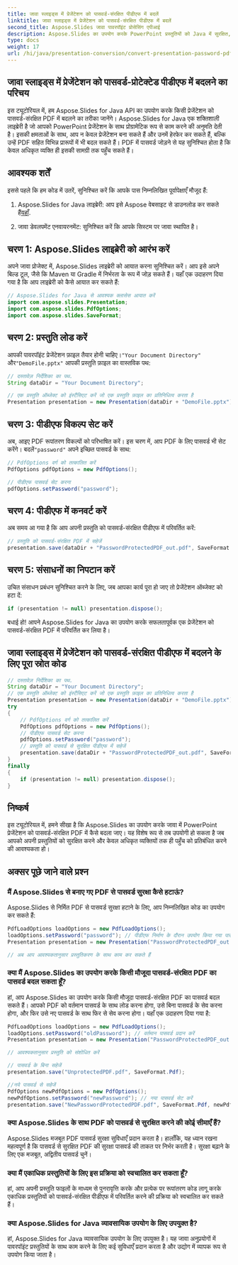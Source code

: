 ```yaml
---
title: जावा स्लाइड्स में प्रेजेंटेशन को पासवर्ड-संरक्षित पीडीएफ में बदलें
linktitle: जावा स्लाइड्स में प्रेजेंटेशन को पासवर्ड-संरक्षित पीडीएफ में बदलें
second_title: Aspose.Slides जावा पावरपॉइंट प्रोसेसिंग एपीआई
description: Aspose.Slides का उपयोग करके PowerPoint प्रस्तुतियों को Java में सुरक्षित, पासवर्ड-संरक्षित PDF में परिवर्तित करना सीखें। दस्तावेज़ सुरक्षा बढ़ाएँ।
type: docs
weight: 17
url: /hi/java/presentation-conversion/convert-presentation-password-pdf-java-slides/
---
```


## जावा स्लाइड्स में प्रेजेंटेशन को पासवर्ड-प्रोटेक्टेड पीडीएफ में बदलने का परिचय

इस ट्यूटोरियल में, हम Aspose.Slides for Java API का उपयोग करके किसी प्रेजेंटेशन को पासवर्ड-संरक्षित PDF में बदलने का तरीका जानेंगे। Aspose.Slides for Java एक शक्तिशाली लाइब्रेरी है जो आपको PowerPoint प्रेजेंटेशन के साथ प्रोग्रामेटिक रूप से काम करने की अनुमति देती है। इसकी क्षमताओं के साथ, आप न केवल प्रेजेंटेशन बना सकते हैं और उनमें हेरफेर कर सकते हैं, बल्कि उन्हें PDF सहित विभिन्न प्रारूपों में भी बदल सकते हैं। PDF में पासवर्ड जोड़ने से यह सुनिश्चित होता है कि केवल अधिकृत व्यक्ति ही इसकी सामग्री तक पहुँच सकते हैं।

## आवश्यक शर्तें

इससे पहले कि हम कोड में उतरें, सुनिश्चित करें कि आपके पास निम्नलिखित पूर्वापेक्षाएँ मौजूद हैं:

1.  Aspose.Slides for Java लाइब्रेरी: आप इसे Aspose वेबसाइट से डाउनलोड कर सकते हैं[यहाँ](https://releases.aspose.com/slides/java/).

2. जावा डेवलपमेंट एनवायरनमेंट: सुनिश्चित करें कि आपके सिस्टम पर जावा स्थापित है।

## चरण 1: Aspose.Slides लाइब्रेरी को आरंभ करें

अपने जावा प्रोजेक्ट में, Aspose.Slides लाइब्रेरी को आयात करना सुनिश्चित करें। आप इसे अपने बिल्ड टूल, जैसे कि Maven या Gradle में निर्भरता के रूप में जोड़ सकते हैं। यहाँ एक उदाहरण दिया गया है कि आप लाइब्रेरी को कैसे आयात कर सकते हैं:

```java
// Aspose.Slides for Java से आवश्यक क्लासेस आयात करें
import com.aspose.slides.Presentation;
import com.aspose.slides.PdfOptions;
import com.aspose.slides.SaveFormat;
```

## चरण 2: प्रस्तुति लोड करें

 आपकी पावरपॉइंट प्रेजेंटेशन फ़ाइल तैयार होनी चाहिए।`"Your Document Directory"` और`"DemoFile.pptx"` आपकी प्रस्तुति फ़ाइल का वास्तविक पथ:

```java
// दस्तावेज़ निर्देशिका का पथ.
String dataDir = "Your Document Directory";

// एक प्रस्तुति ऑब्जेक्ट को इंस्टैंसिएट करें जो एक प्रस्तुति फ़ाइल का प्रतिनिधित्व करता है
Presentation presentation = new Presentation(dataDir + "DemoFile.pptx");
```

## चरण 3: पीडीएफ विकल्प सेट करें

 अब, आइए PDF रूपांतरण विकल्पों को परिभाषित करें। इस चरण में, आप PDF के लिए पासवर्ड भी सेट करेंगे। बदलें`"password"` अपने इच्छित पासवर्ड के साथ:

```java
// PdfOptions वर्ग को तत्कालित करें
PdfOptions pdfOptions = new PdfOptions();

// पीडीएफ पासवर्ड सेट करना
pdfOptions.setPassword("password");
```

## चरण 4: पीडीएफ में कनवर्ट करें

अब समय आ गया है कि आप अपनी प्रस्तुति को पासवर्ड-संरक्षित पीडीएफ में परिवर्तित करें:

```java
// प्रस्तुति को पासवर्ड-संरक्षित PDF में सहेजें
presentation.save(dataDir + "PasswordProtectedPDF_out.pdf", SaveFormat.Pdf, pdfOptions);
```

## चरण 5: संसाधनों का निपटान करें

उचित संसाधन प्रबंधन सुनिश्चित करने के लिए, जब आपका कार्य पूरा हो जाए तो प्रेजेंटेशन ऑब्जेक्ट को हटा दें:

```java
if (presentation != null) presentation.dispose();
```

बधाई हो! आपने Aspose.Slides for Java का उपयोग करके सफलतापूर्वक एक प्रेजेंटेशन को पासवर्ड-संरक्षित PDF में परिवर्तित कर लिया है।


## जावा स्लाइड्स में प्रेजेंटेशन को पासवर्ड-संरक्षित पीडीएफ में बदलने के लिए पूरा स्रोत कोड

```java
// दस्तावेज़ निर्देशिका का पथ.
String dataDir = "Your Document Directory";
// एक प्रस्तुति ऑब्जेक्ट को इंस्टैंसिएट करें जो एक प्रस्तुति फ़ाइल का प्रतिनिधित्व करता है
Presentation presentation = new Presentation(dataDir + "DemoFile.pptx");
try
{
	// PdfOptions वर्ग को तत्कालित करें
	PdfOptions pdfOptions = new PdfOptions();
	// पीडीएफ पासवर्ड सेट करना
	pdfOptions.setPassword("password");
	// प्रस्तुति को पासवर्ड से सुरक्षित पीडीएफ में सहेजें
	presentation.save(dataDir + "PasswordProtectedPDF_out.pdf", SaveFormat.Pdf, pdfOptions);
}
finally
{
	if (presentation != null) presentation.dispose();
}
```

## निष्कर्ष

इस ट्यूटोरियल में, हमने सीखा है कि Aspose.Slides का उपयोग करके जावा में PowerPoint प्रेजेंटेशन को पासवर्ड-संरक्षित PDF में कैसे बदला जाए। यह विशेष रूप से तब उपयोगी हो सकता है जब आपको अपनी प्रस्तुतियों को सुरक्षित करने और केवल अधिकृत व्यक्तियों तक ही पहुँच को प्रतिबंधित करने की आवश्यकता हो।

## अक्सर पूछे जाने वाले प्रश्न

### मैं Aspose.Slides से बनाए गए PDF से पासवर्ड सुरक्षा कैसे हटाऊं?

Aspose.Slides से निर्मित PDF से पासवर्ड सुरक्षा हटाने के लिए, आप निम्नलिखित कोड का उपयोग कर सकते हैं:

```java
PdfLoadOptions loadOptions = new PdfLoadOptions();
loadOptions.setPassword("password"); // पीडीएफ निर्माण के दौरान उपयोग किया गया पासवर्ड प्रदान करें
Presentation presentation = new Presentation("PasswordProtectedPDF_out.pdf", loadOptions);

// अब आप आवश्यकतानुसार प्रस्तुतिकरण के साथ काम कर सकते हैं
```

### क्या मैं Aspose.Slides का उपयोग करके किसी मौजूदा पासवर्ड-संरक्षित PDF का पासवर्ड बदल सकता हूँ?

हां, आप Aspose.Slides का उपयोग करके किसी मौजूदा पासवर्ड-संरक्षित PDF का पासवर्ड बदल सकते हैं। आपको PDF को वर्तमान पासवर्ड के साथ लोड करना होगा, उसे बिना पासवर्ड के सेव करना होगा, और फिर उसे नए पासवर्ड के साथ फिर से सेव करना होगा। यहाँ एक उदाहरण दिया गया है:

```java
PdfLoadOptions loadOptions = new PdfLoadOptions();
loadOptions.setPassword("oldPassword"); // वर्तमान पासवर्ड प्रदान करें
Presentation presentation = new Presentation("PasswordProtectedPDF_out.pdf", loadOptions);

// आवश्यकतानुसार प्रस्तुति को संशोधित करें

// पासवर्ड के बिना सहेजें
presentation.save("UnprotectedPDF.pdf", SaveFormat.Pdf);

//नये पासवर्ड से सहेजें
PdfOptions newPdfOptions = new PdfOptions();
newPdfOptions.setPassword("newPassword"); // नया पासवर्ड सेट करें
presentation.save("NewPasswordProtectedPDF.pdf", SaveFormat.Pdf, newPdfOptions);
```

### क्या Aspose.Slides के साथ PDF को पासवर्ड से सुरक्षित करने की कोई सीमाएँ हैं?

Aspose.Slides मजबूत PDF पासवर्ड सुरक्षा सुविधाएँ प्रदान करता है। हालाँकि, यह ध्यान रखना महत्वपूर्ण है कि पासवर्ड से सुरक्षित PDF की सुरक्षा पासवर्ड की ताकत पर निर्भर करती है। सुरक्षा बढ़ाने के लिए एक मजबूत, अद्वितीय पासवर्ड चुनें।

### क्या मैं एकाधिक प्रस्तुतियों के लिए इस प्रक्रिया को स्वचालित कर सकता हूँ?

हां, आप अपनी प्रस्तुति फाइलों के माध्यम से पुनरावृत्ति करके और प्रत्येक पर रूपांतरण कोड लागू करके एकाधिक प्रस्तुतियों को पासवर्ड-संरक्षित पीडीएफ में परिवर्तित करने की प्रक्रिया को स्वचालित कर सकते हैं।

### क्या Aspose.Slides for Java व्यावसायिक उपयोग के लिए उपयुक्त है?

हां, Aspose.Slides for Java व्यावसायिक उपयोग के लिए उपयुक्त है। यह जावा अनुप्रयोगों में पावरपॉइंट प्रस्तुतियों के साथ काम करने के लिए कई सुविधाएँ प्रदान करता है और उद्योग में व्यापक रूप से उपयोग किया जाता है।